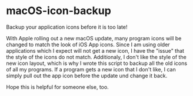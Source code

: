 # macOS-icon-backup
Backup your application icons before it is too late!

With Apple rolling out a new macOS update, many program icons will be changed to match the look of iOS App icons.
Since I am using older applications which I expect will not get a new icon, I have the "issue" that the style of the icons do not match.
Additionaly, I don't like the style of the new icon layout, which is why I wrote this script to backup all the old icons of all my programs.
If a program gets a new icon that I don't like, I can simply pull out the app icon before the update und change it back.

Hope this is helpful for someone else, too.
